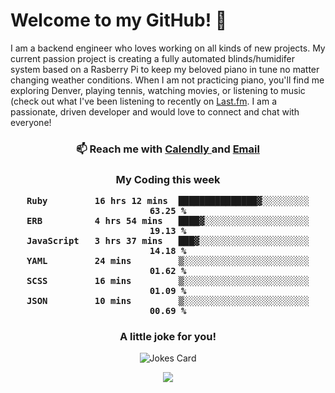 <h1> Welcome to my GitHub! 👋 </h1>


  I am a backend engineer who loves working on all kinds of new projects. My current passion project is creating a fully automated blinds/humidifer system based on a Rasberry Pi to keep my beloved piano in tune no matter changing weather conditions. When I am not practicing piano, you'll find me exploring Denver, playing tennis, watching movies, or listening to music (check out what I've been listening to recently on [Last.fm](https://www.last.fm/user/mballa000). I am a passionate, driven developer and would love to connect and chat with everyone!

<h3 align = "center"> 📫 Reach me with <a href = "https://calendly.com/msbrandt00/30min"> Calendly </a> and <a href="mailto:msbrandt00@gmail.com">Email</a> 
 </h3>


 
<div align = "center"
[![Anurag's GitHub stats](https://github-readme-stats.vercel.app/api?username=mbrandt00)](https://github.com/anuraghazra/github-readme-stats)
          </div>
<h3 align="center">
  My Coding this week
<!--START_SECTION:waka-->

```text
Ruby         16 hrs 12 mins  ███████████████▓░░░░░░░░░   63.25 %
ERB          4 hrs 54 mins   ████▓░░░░░░░░░░░░░░░░░░░░   19.13 %
JavaScript   3 hrs 37 mins   ███▓░░░░░░░░░░░░░░░░░░░░░   14.18 %
YAML         24 mins         ▒░░░░░░░░░░░░░░░░░░░░░░░░   01.62 %
SCSS         16 mins         ▒░░░░░░░░░░░░░░░░░░░░░░░░   01.09 %
JSON         10 mins         ▒░░░░░░░░░░░░░░░░░░░░░░░░   00.69 %
```

<!--END_SECTION:waka-->

### A little joke for you!

![Jokes Card](https://readme-jokes.vercel.app/api?hideBorder)

<a href="https://www.linkedin.com/in/mbrandt00/"><img src="https://img.shields.io/badge/linkedin-%230077B5.svg?&style=for-the-badge&logo=linkedin&logoColor=white" /></a>

